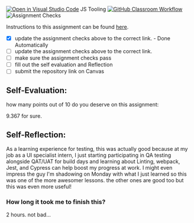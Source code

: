 [![Open in Visual Studio Code](https://classroom.github.com/assets/open-in-vscode-718a45dd9cf7e7f842a935f5ebbe5719a5e09af4491e668f4dbf3b35d5cca122.svg)](https://classroom.github.com/online_ide?assignment_repo_id=12735864&assignment_repo_type=AssignmentRepo)
JS Tooling
[![GitHub Classroom Workflow](https://BurntBrownBoi/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@github.com/IT3049C-Lively-FA23/js-tooling-lab-BurntBrownBoi/actions/workflows/classroom.yml/badge.svg)](https://BurntBrownBoi/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@github.com/IT3049C-Lively-FA23/js-tooling-lab-BurntBrownBoi/actions/workflows/classroom.yml)
![Assignment Checks](https://github.com/IT3049C-Summer20/3-rock-paper-scissors-<GITHUB_USERNAME_HERE>/workflows/Assignment%20Checks/badge.svg)

Instructions to this assignment can be found [here](https://reedws.github.io/IT3049C/coursework/labs/tooling/).

- [x] update the assignment checks above to the correct link. - Done Automatically
- [ ] update the assignment checks above to the correct link.
- [ ] make sure the assignment checks pass
- [ ] fill out the self evaluation and Reflection
- [ ] submit the repository link on Canvas

## Self-Evaluation: 
how many points out of 10 do you deserve on this assignment: 

9.367 for sure.

## Self-Reflection:

As a learning experience for testing, this was actually good because at my job as a UI specialist intern, I just starting participating in QA testing alongside QAT/UAT for build days and learning about Linting, webpack, Jest, and Cypress can help boost my progress at work. I might even impress the guy I'm shadowing on Monday with what I just learned so this was one of the more awesomer lessons. the other ones are good too but this was even more useful!

### How long it took me to finish this?

2 hours. not bad...